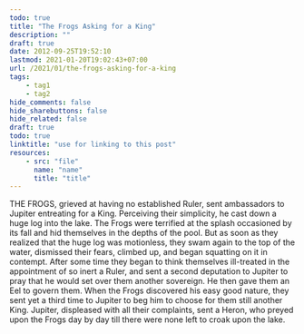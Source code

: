 ```yaml
---
todo: true
title: "The Frogs Asking for a King"
description: ""
draft: true
date: 2012-09-25T19:52:10
lastmod: 2021-01-20T19:02:43+07:00
url: /2021/01/the-frogs-asking-for-a-king
tags:
    - tag1
    - tag2
hide_comments: false
hide_sharebuttons: false
hide_related: false
draft: true
todo: true
linktitle: "use for linking to this post"
resources:
    - src: "file"
      name: "name"
      title: "title"
---
```

THE FROGS, grieved at having no established Ruler, sent ambassadors to Jupiter entreating for a King. Perceiving their simplicity, he cast down a huge log into the lake. The Frogs were terrified at the splash occasioned by its fall and hid themselves in the depths of the pool. But as soon as they realized that the huge log was motionless, they swam again to the top of the water, dismissed their fears, climbed up, and began squatting on it in contempt. After some time they began to think themselves ill-treated in the appointment of so inert a Ruler, and sent a second deputation to Jupiter to pray that he would set over them another sovereign. He then gave them an Eel to govern them. When the Frogs discovered his easy good nature, they sent yet a third time to Jupiter to beg him to choose for them still another King. Jupiter, displeased with all their complaints, sent a Heron, who preyed upon the Frogs day by day till there were none left to croak upon the lake.

